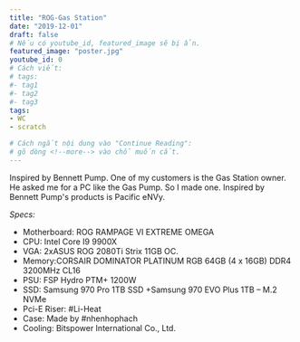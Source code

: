 ```yaml
---
title: "ROG-Gas Station"
date: "2019-12-01"
draft: false
# Nếu có youtube_id, featured_image sẽ bị ẩn.
featured_image: "poster.jpg"
youtube_id: 0
# Cách viết:
# tags:
#- tag1
#- tag2
#- tag3
tags: 
- WC
- scratch

# Cách ngắt nội dung vào "Continue Reading":
# gõ dòng <!--more--> vào chỗ muốn cắt.
---
```


Inspired by Bennett Pump. One of my customers is the Gas Station owner. He asked me for a PC like the Gas Pump. So I made one. Inspired by Bennett Pump's products is Pacific eNVy.
<!--more-->

*Specs:*
- Motherboard: ROG RAMPAGE VI EXTREME OMEGA
- CPU: Intel Core I9 9900X
- VGA: 2xASUS ROG 2080Ti Strix 11GB OC.
- Memory:CORSAIR DOMINATOR PLATINUM RGB 64GB (4 x 16GB) DDR4 3200MHz CL16
- PSU: FSP Hydro PTM+ 1200W
- SSD: Samsung 970 Pro 1TB SSD +Samsung 970 EVO Plus 1TB – M.2 NVMe
- Pci-E Riser: #Li-Heat
- Case: Made by #nhenhophach
- Cooling: Bitspower International Co., Ltd.